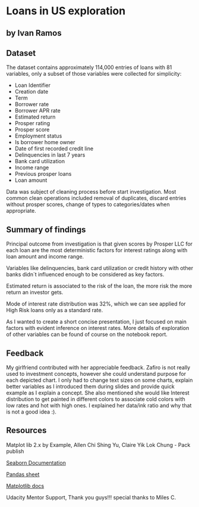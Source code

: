# Loans in US exploration
## by Ivan Ramos 

## Dataset

The dataset contains approximately 114,000 entries of loans with 81 variables, only a subset of those variables were collected for simplicity:
- Loan Identifier
- Creation date
- Term
- Borrower rate
- Borrower APR rate
- Estimated return
- Prosper rating
- Prosper score
- Employment status
- Is borrower home owner
- Date of first recorded credit line
- Delinquencies in last 7 years
- Bank card utilization
- Income range
- Previous prosper loans
- Loan amount

Data was subject of cleaning process before start investigation. Most common clean operations included removal of duplicates, discard entries without prosper scores, change of types to categories/dates when appropriate.

## Summary of findings

Principal outcome from investigation is that given scores by Prosper LLC for each loan are the most deterministic factors for interest ratings along with loan amount and income range.

Variables like delinquencies, bank card utilization or credit history with other banks didn´t influenced enough to be considered as key factors.

Estimated return is associated to the risk of the loan, the more risk the more return an investor gets.

Mode of interest rate distribution was 32%, which we can see applied for High Risk loans only as a standard rate.

As I wanted to create a short concise presentation, I just focused on main factors with evident inference on interest rates. More details of exploration of other variables can be found of course on the notebook report.


## Feedback

My girlfriend contributed with her appreciable feedback. Zafiro is not really used to investment concepts, however she could understand purpose for each depicted chart. I only had to change text sizes on some charts, explain better variables as I introduced them during slides and provide quick example as I explain a concept.
She also mentioned  she would like Interest distribution to get painted in different colors to associate cold colors with low rates and hot with high ones. I explained her data/ink ratio and why that is not a good idea :).


## Resources

Matplot lib 2.x by Example,  Allen Chi Shing Yu, Claire Yik Lok Chung - Pack publish

[Seaborn Documentation](https://seaborn.pydata.org/)

[Pandas sheet](https://pandas.pydata.org/Pandas_Cheat_Sheet.pdf)

[Matplotlib docs](https://matplotlib.org/api/markers_api.html)

Udacity Mentor Support, Thank you guys!!! special thanks to Miles C.
